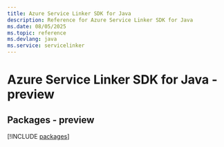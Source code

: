 ```yaml
---
title: Azure Service Linker SDK for Java
description: Reference for Azure Service Linker SDK for Java
ms.date: 08/05/2025
ms.topic: reference
ms.devlang: java
ms.service: servicelinker
---
```

# Azure Service Linker SDK for Java - preview
## Packages - preview
[!INCLUDE [packages](service-linker-index.md)]